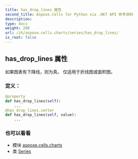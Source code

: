 ```yaml
---
title: has_drop_lines 属性
second_title: Aspose.Cells for Python via .NET API 参考资料
description:
type: docs
weight: 200
url: /zh/aspose.cells.charts/series/has_drop_lines/
is_root: false
---
```

## has_drop_lines 属性

如果图表有下降线，则为真。
仅适用于折线图或面积图。
### 定义：
```python
@property
def has_drop_lines(self):
    ...
@has_drop_lines.setter
def has_drop_lines(self, value):
    ...
```

### 也可以看看
* 模块 [aspose.cells.charts](../../)
* 类 [Series](/cells/python-net/zh/aspose.cells.charts/series)
